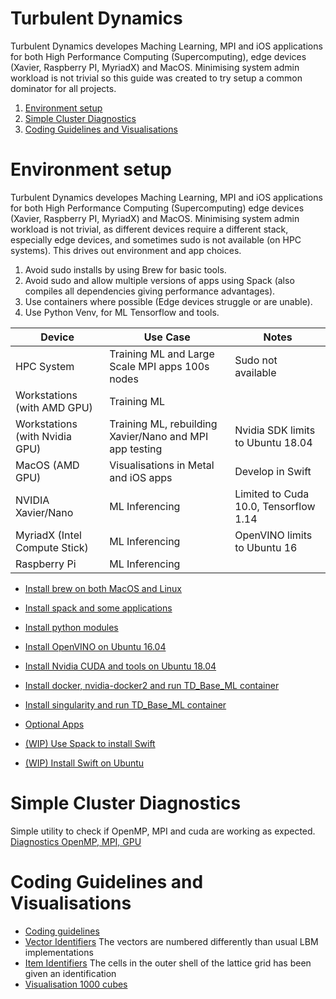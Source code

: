 # Turbulent Dynamics

Turbulent Dynamics developes Maching Learning, MPI and iOS applications for both High Performance Computing (Supercomputing), edge devices (Xavier, Raspberry PI, MyriadX) and MacOS.  Minimising system admin workload is not trivial so this guide was created to try setup a common dominator for all projects.


1. [Environment setup](#Environment-setup)
2. [Simple Cluster Diagnostics](#Simple-Cluster-Diagnostics)
3. [Coding Guidelines and Visualisations](#Coding-Guidelines-and-Visualisations)


# Environment setup
Turbulent Dynamics developes Maching Learning, MPI and iOS applications for both High Performance Computing (Supercomputing) edge devices (Xavier, Raspberry PI, MyriadX) and MacOS.  Minimising system admin workload is not trivial, as different devices require a different stack, especially edge devices, and sometimes sudo is not available (on HPC systems).  This drives out environment and app choices.

1. Avoid sudo installs by using Brew for basic tools.
2. Avoid sudo and allow multiple versions of apps using Spack (also compiles all dependencies giving performance advantages).
3. Use containers where possible (Edge devices struggle or are unable).
4. Use Python Venv, for ML Tensorflow and tools.


| Device                         | Use Case                                                | Notes                             |
|--------------------------------|---------------------------------------------------------|-----------------------------------|
| HPC System                     | Training ML and Large Scale MPI apps 100s nodes         | Sudo not available                |
| Workstations (with AMD GPU)    | Training ML                                             |                                   |
| Workstations (with Nvidia GPU) | Training ML, rebuilding Xavier/Nano and MPI app testing | Nvidia SDK limits to Ubuntu 18.04 |
| MacOS (AMD GPU)                | Visualisations in Metal and iOS apps                    | Develop in Swift                  |
| NVIDIA Xavier/Nano             | ML Inferencing                                          | Limited to Cuda 10.0, Tensorflow 1.14         |
| MyriadX (Intel Compute Stick)  | ML Inferencing                                          | OpenVINO limits to Ubuntu 16      |
| Raspberry Pi                   | ML Inferencing                                          |                                   |



* [Install brew on both MacOS and Linux](env_setup/install_0_brew.md)
* [Install spack and some applications](env_setup/install_1_with_spack.md)
* [Install python modules](env_setup/install_2_python_modules.md)

* [Install OpenVINO on Ubuntu 16.04](env_setup/install_3_OpenVINO_on_Ubuntu_16_04.md)
* [Install Nvidia CUDA and tools on Ubuntu 18.04](env_setup/install_3_nvidia_for_Ubuntu_18_04.md)
* [Install docker, nvidia-docker2 and run TD_Base_ML container](env_setup/install_4_nvidia_docker2_base_ml_container.md)
* [Install singularity and run TD_Base_ML container](env_setup/install_5_singularity.md.md)
* [Optional Apps](env_setup/install_6_optional_apps.md)

* [(WIP) Use Spack to install Swift](env_setup/spack_swift_package.py)
* [(WIP) Install Swift on Ubuntu](env_setup/swift_for_ubuntu.md)


# Simple Cluster Diagnostics
Simple utility to check if OpenMP, MPI and cuda are working as expected.
[Diagnostics OpenMP, MPI, GPU](diagnostics_hello_world_mpi_openmp_gpu/README.md)



# Coding Guidelines and Visualisations

 * [Coding guidelines](dev_info/index.md)
 * [Vector Identifiers](https://turbulentdynamics.github.io/tdEnvSetup/graphics/arrows.html) The vectors are numbered differently than usual LBM implementations
 * [Item Identifiers](https://turbulentdynamics.github.io/tdEnvSetup/graphics/cube.html) The cells in the outer shell of the lattice grid has been given an identification
 * [Visualisation 1000 cubes](https://turbulentdynamics.github.io/tdEnvSetup/graphics/1000.html)


